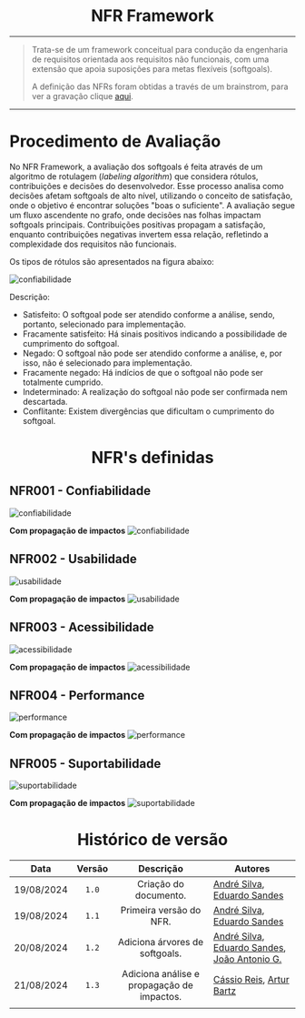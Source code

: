 <center>

# NFR Framework

</center>

---

> Trata-se de um framework conceitual para condução da engenharia de requisitos orientada aos requisitos não funcionais, com uma extensão que apoia suposições para metas flexíveis (softgoals).
> 
> A definição das NFRs foram obtidas a través de um brainstrom, para ver a gravação clique [aqui](https://youtu.be/jSlo0Tva5ms?si=IR2kVmAStQ1PK5Yo).

---

# Procedimento de Avaliação

No NFR Framework, a avaliação dos softgoals é feita através de um algoritmo de rotulagem (*labeling algorithm*) que considera rótulos, contribuições e decisões do desenvolvedor. Esse processo analisa como decisões afetam softgoals de alto nível, utilizando o conceito de satisfação, onde o objetivo é encontrar soluções "boas o suficiente". A avaliação segue um fluxo ascendente no grafo, onde decisões nas folhas impactam softgoals principais. Contribuições positivas propagam a satisfação, enquanto contribuições negativas invertem essa relação, refletindo a complexidade dos requisitos não funcionais.

Os tipos de rótulos são apresentados na figura abaixo:

![confiabilidade](../assets/nfr-labels.png)

Descrição:

- Satisfeito: O softgoal pode ser atendido conforme a análise, sendo, portanto, selecionado para implementação.
- Fracamente satisfeito: Há sinais positivos indicando a possibilidade de cumprimento do softgoal.
- Negado: O softgoal não pode ser atendido conforme a análise, e, por isso, não é selecionado para implementação.
- Fracamente negado: Há indícios de que o softgoal não pode ser totalmente cumprido.
- Indeterminado: A realização do softgoal não pode ser confirmada nem descartada.
- Conflitante: Existem divergências que dificultam o cumprimento do softgoal.

<center>

# NFR's definidas

</center>

## NFR001 - Confiabilidade

![confiabilidade](../assets/nfr-confiabilidade1.png)

**Com propagação de impactos**
![confiabilidade](../assets/nfr-confiabilidade2.png)

## NFR002 - Usabilidade 

![usabilidade](../assets/nfr-usabilidade1.png)

**Com propagação de impactos**
![usabilidade](../assets/nfr-usabilidade2.png)

## NFR003 - Acessibilidade 

![acessibilidade](../assets/nfr-acessibilidade1.png)

**Com propagação de impactos**
![acessibilidade](../assets/nfr-acessibilidade2.png)

## NFR004 - Performance 

![performance](../assets/nfr-performance1.png)

**Com propagação de impactos**
![performance](../assets/nfr-performance2.png)

## NFR005 - Suportabilidade 

![suportabilidade](../assets/nfr-suportabilidade1.png)

**Com propagação de impactos**
![suportabilidade](../assets/nfr-suportabilidade2.png)

<center>

# Histórico de versão

</center>


<div style="margin: 0 auto; width: fit-content;">

|    Data    | Versão |           Descrição            | Autores                                                                                                                                           |
| :--------: | :----: | :----------------------------: | ------------------------------------------------------------------------------------------------------------------------------------------------- |
| 19/08/2024 | `1.0`  |     Criação do documento.      | [André Silva](https://github.com/Hunter104), [Eduardo Sandes](https://github.com/DiceRunner714)                                                   |
| 19/08/2024 | `1.1`  |    Primeira versão do NFR.     | [André Silva](https://github.com/Hunter104), [Eduardo Sandes](https://github.com/DiceRunner714)                                                   | ||
| 20/08/2024 | `1.2`  | Adiciona árvores de softgoals. | [André Silva](https://github.com/Hunter104), [Eduardo Sandes](https://github.com/DiceRunner714), [João Antonio G.](https://github.com/joaoseisei) |
| 21/08/2024 | `1.3`  | Adiciona análise e propagação de impactos. | [Cássio Reis](https://github.com/csreis72), [Artur Bartz](https://github.com/H0lzz) |
|            |        |                                |                                                                                                                                                   |

</div>
